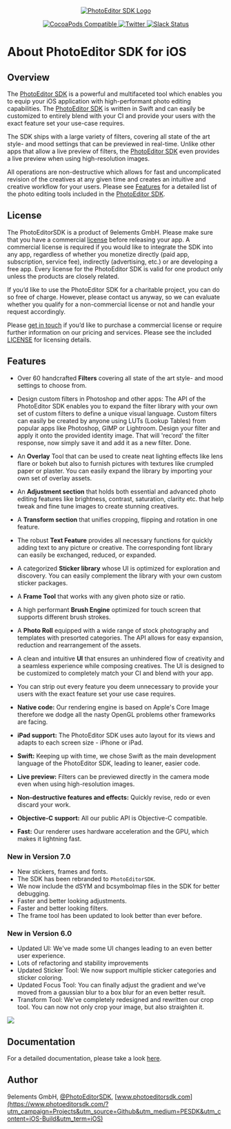 <p align="center">
  <a target="_blank" href="https://www.photoeditorsdk.com/?utm_campaign=Projects&utm_source=Github&utm_medium=Side_Projects&utm_content=IOS-Build"><img src="http://static.photoeditorsdk.com/logo.png" alt="PhotoEditor SDK Logo"/></a>
</p>
<p align="center">
	<a href="https://cocoapods.org/pods/PhotoEditorSDK">
    <img src="https://img.shields.io/cocoapods/v/PhotoEditorSDK.svg" alt="CocoaPods Compatible">
  </a>
	<a href="http://twitter.com/PhotoEditorSDK">
    <img src="https://img.shields.io/badge/twitter-@PhotoEditorSDK-blue.svg?style=flat" alt="Twitter">
  </a>
  <a target="_blank" href="https://pesdk-slack.herokuapp.com/">
    <img src="https://pesdk-slack.herokuapp.com/badge.svg" alt="Slack Status" />
    </a>
</p>

# About PhotoEditor SDK for iOS

## Overview

The [PhotoEditor SDK](https://www.photoeditorsdk.com/?utm_campaign=Projects&utm_source=Github&utm_medium=PESDK&utm_content=iOS-Build&utm_term=iOS) is a powerful and multifaceted tool which enables you to equip your iOS application with high-performant photo editing capabilities. The [PhotoEditor SDK](https://www.photoeditorsdk.com/?utm_campaign=Projects&utm_source=Github&utm_medium=PESDK&utm_content=iOS-Build&utm_term=iOS) is written in Swift and can easily be customized to entirely blend with your CI and provide your users with the exact feature set your use-case requires. 

The SDK ships with a large variety of filters, covering all state of the art style- and mood settings that can be previewed in real-time. Unlike other apps that allow a live preview of filters, the [PhotoEditor SDK](https://www.photoeditorsdk.com/?utm_campaign=Projects&utm_source=Github&utm_medium=PESDK&utm_content=iOS-Build&utm_term=iOS) even provides a live preview when using high-resolution images. 

All operations are non-destructive which allows for fast and uncomplicated revision of the creatives at any given time and creates an intuitive and creative workflow for your users. Please see [Features](https://github.com/imgly/pesdk-ios-build/blob/master/README.md#features) for a detailed list of the photo editing tools included in the [PhotoEditor SDK](https://www.photoeditorsdk.com/?utm_campaign=Projects&utm_source=Github&utm_medium=PESDK&utm_content=iOS-Build&utm_term=iOS).


## License
The PhotoEditorSDK is a product of 9elements GmbH. Please make sure that you have a commercial [license](https://www.photoeditorsdk.com/pricing/?utm_campaign=Projects&utm_source=Github&utm_medium=PESDK&utm_content=iOS-Build&utm_term=iOS) before releasing your app. A commercial license is required if you would like to integrate the SDK into any app, regardless of whether you monetize directly (paid app, subscription, service fee), indirectly (advertising, etc.) or are developing a free app. Every license for the PhotoEditor SDK is valid for one product only unless the products are closely related.

If you’d like to use the PhotoEditor SDK for a charitable project, you can do so free of charge. However, please contact us anyway, so we can evaluate whether you qualify for a non-commercial license or not and handle your request accordingly. 

Please [get in touch](https://www.photoeditorsdk.com/pricing/?utm_campaign=Projects&utm_source=Github&utm_medium=PESDK&utm_content=iOS-Build&utm_term=iOS) if you’d like to purchase a commercial license or require further information on our pricing and services. Please see the included [LICENSE](https://github.com/imgly/pesdk-ios-build/blob/master/LICENSE.md) for licensing details.


## Features

* Over 60 handcrafted **Filters** covering all state of the art style- and mood settings to choose from. 
* Design custom filters in Photoshop and other apps: The API of the PhotoEditor SDK enables you to expand the filter library with your own set of custom filters to define a unique visual language. Custom filters can easily be created by anyone using LUTs (Lookup Tables) from popular apps like Photoshop, GIMP or Lightroom. Design your filter and apply it onto the provided identity image. That will 'record' the filter response, now simply save it and add it as a new filter. Done. 
* An **Overlay** Tool that can be used to create neat lighting effects like lens flare or bokeh but also to furnish pictures with textures like crumpled paper or plaster. You can easily expand the library by importing your own set of overlay assets.  
* An **Adjustment section** that holds both essential and advanced photo editing features like brightness, contrast, saturation, clarity etc. that help tweak and fine tune images to create stunning creatives. 
* A **Transform section** that unifies cropping, flipping and rotation in one feature.  
* The robust **Text Feature** provides all necessary functions for quickly adding text to any picture or creative. The corresponding font library can easily be exchanged, reduced, or expanded.
* A categorized **Sticker library** whose UI is optimized for exploration and discovery. You can easily complement the library with your own custom sticker packages.
* A **Frame Tool** that works with any given photo size or ratio.   
* A high performant **Brush Engine** optimized for touch screen that supports different brush strokes.  
* A **Photo Roll** equipped with a wide range of stock photography and templates with presorted categories. The API allows for easy expansion, reduction and rearrangement of the assets. 
* A clean and intuitive **UI** that ensures an unhindered flow of creativity and a seamless experience while composing creatives. The UI is designed to be customized to completely match your CI and blend with your app. 
* You can strip out every feature you deem unnecessary to provide your users with the exact feature set your use case requires. 

* **Native code:** Our rendering engine is based on Apple's Core Image therefore we dodge all the nasty OpenGL problems other frameworks are facing.
* **iPad support:** The PhotoEditor SDK uses auto layout for its views and adapts to each screen size - iPhone or iPad.
* **Swift:** Keeping up with time, we chose Swift as the main development language of the PhotoEditor SDK, leading to leaner, easier code.
* **Live preview:** Filters can be previewed directly in the camera mode even when using high-resolution images.
* **Non-destructive features and effects:** Quickly revise, redo or even discard your work.
* **Objective-C support:** All our public API is Objective-C compatible.
* **Fast:** Our renderer uses hardware acceleration and the GPU, which makes it lightning fast.


### New in Version 7.0

* New stickers, frames and fonts.
* The SDK has been rebranded to `PhotoEditorSDK`.
* We now include the dSYM and bcsymbolmap files in the SDK for better debugging.
* Faster and better looking adjustments.
* Faster and better looking filters.
* The frame tool has been updated to look better than ever before.

### New in Version 6.0

* Updated UI: We've made some UI changes leading to an even better user experience.
* Lots of refactoring and stability improvements
* Updated Sticker Tool: We now support multiple sticker categories and sticker coloring.
* Updated Focus Tool: You can finally adjust the gradient and we've moved from a gaussian blur to a box blur for an even better result.
* Transform Tool: We've completely redesigned and rewritten our crop tool. You can now not only crop your image, but also straighten it.

<p><a target="_blank" href="https://www.photoeditorsdk.com/?utm_campaign=Projects&utm_source=Github&utm_medium=PESDK&utm_term=iOS"><img style="display:block" src="http://docs.photoeditorsdk.com/assets/images/guides/ios/v7/product.jpg?utm_campaign=Projects&utm_source=Github&utm_medium=Side_Projects&utm_content=IOS-Build"></a></p>


## Documentation

For a detailed documentation, please take a look [here](http://docs.photoeditorsdk.com/guides/ios/?utm_campaign=Projects&utm_source=Github&utm_medium=PESDK&utm_content=iOS-Build&utm_term=iOS).

## Author

9elements GmbH, [@PhotoEditorSDK](https://twitter.com/PhotoEditorSDK), [www.photoeditorsdk.com](https://www.photoeditorsdk.com/?utm_campaign=Projects&utm_source=Github&utm_medium=PESDK&utm_content=iOS-Build&utm_term=iOS)
